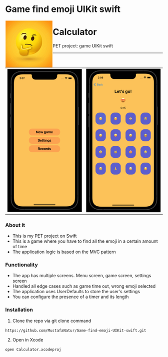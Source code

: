 # Game find emoji UIKit swift
<img src="images/4.png" align="left" hspace="1" vspace="1" height="150" width="150">

# Calculator

PET project: game UIKit swift


---



###
<table>
  <tr>
    <td><img src="images/1.png" width="320"></td>
    <td><img src="images/2.png" width="320"></td>
</table>

### About it
- This is my PET project on Swift
- This is a game where you have to find all the emoji in a certain amount of time
- The application logic is based on the MVC pattern

### Functionality
- The app has multiple screens. Menu screen, game screen, settings screen
- Handled all edge cases such as game time out, wrong emoji selected
- The application uses UserDefaults to store the user's settings
- You can configure the presence of a timer and its length

### Installation

1. Clone the repo via git clone command
```
https://github.com/MustafaNatur/Game-find-emoji-UIKit-swift.git
```
2. Open in Xcode
```
open Calculator.xcodeproj
```
